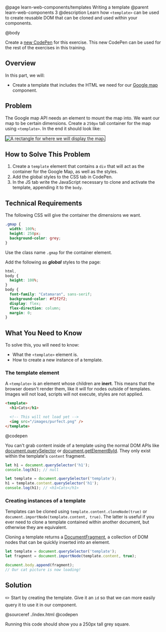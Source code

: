 @page learn-web-components/templates Writing a template
@parent learn-web-components 3
@description Learn how `<template>` can be used to create reusable DOM that can be cloned and used within your components.

@body

Create a [new CodePen](https://codepen.io/pen/) for this exercise. This new CodePen can be used for the rest of the exercises in this training.

## Overview

In this part, we will:

- Create a template that includes the HTML we need for our [Google map](https://www.google.com/maps) component.

## Problem

The Google map API needs an element to mount the map into. We want our map to be certain dimensions. Create a `250px` tall container for the map using `<template>`. In the end it should look like:

<img src="../static/img/web-components/map-view-rect.png"
  style="border: solid 1px black; max-width: 100%;"
  title="A rectangle for where we will display the map."/>

## How to Solve This Problem

1. Create a `template` element that contains a `div` that will act as the container for the Google Map, as well as the styles.
2. Add the global styles to the CSS tab in CodePen.
3. In the JS tab write the JavaScript necessary to clone and activate the template, appending it to the `body`.

## Technical Requirements

The following CSS will give the container the dimensions we want.

```css
.gmap {
  width: 100%;
  height: 250px;
  background-color: grey;
}
```

Use the class name `.gmap` for the container element.

Add the following as ***global*** styles to the page:

```css
html,
body {
  height: 100%;
}
body {
  font-family: "Catamaran", sans-serif;
  background-color: #f2f2f2;
  display: flex;
  flex-direction: column;
  margin: 0;
}
```

## What You Need to Know

To solve this, you will need to know:

- What the `<template>` element is.
- How to create a new instance of a template.

### The template element

A `<template>` is an element whose children are __inert__. This means that the browser doesn't render them, like it will for nodes outside of templates. Images will not load, scripts will not execute, styles are not applied.

```html
<template>
  <h1>Cats</h1>

  <!-- This will not load yet -->
  <img src="/images/purfect.png" />
</template>
```
@codepen

You can't grab content inside of a template using the normal DOM APIs like [document.querySelector](https://developer.mozilla.org/en-US/docs/Web/API/Document/querySelector) or [document.getElementById](https://developer.mozilla.org/en-US/docs/Web/API/Document/getElementById). They only exist within the template's `content` fragment.

```js
let h1 = document.querySelector('h1');
console.log(h1); // null

let template = document.querySelector('template');
h1 = template.content.querySelector('h1');
console.log(h1); // <h1>Cats</h1>
```

### Creating instances of a template

Templates can be cloned using `template.content.cloneNode(true)` or `document.importNode(template.content, true)`. The latter is useful if you ever need to clone a template contained within another document, but otherwise they are equivalent.

Cloning a template returns a [DocumentFragment](https://developer.mozilla.org/en-US/docs/Web/API/DocumentFragment), a collection of DOM nodes that can be quickly inserted into an element.

```js
let template = document.querySelector('template');
let fragment = document.importNode(template.content, true);

document.body.append(fragment);
// Our cat picture is now loading!
```

## Solution

✏️ Start by creating the template. Give it an `id` so that we can more easily query it to use it in our component.

@sourceref ./index.html
@codepen

Running this code should show you a 250px tall grey square.
